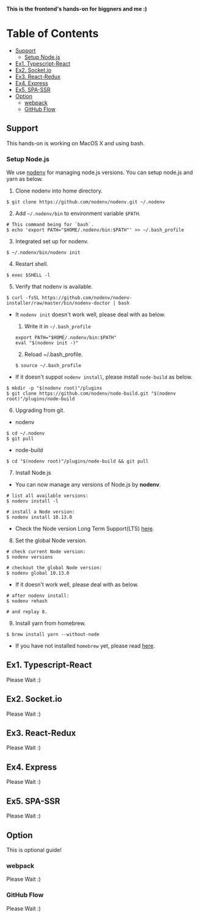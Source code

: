 **This is the frontend's hands-on for biggners and me :)**

# Table of Contents

* [Support](#support)
  * [Setup Node.js](#setup-nodejs)
* [Ex1. Typescript-React](#ex1-typescript-react)
* [Ex2. Socket.io](#ex2-socketio)
* [Ex3. React-Redux](#ex3-react-redux)
* [Ex4. Express](#ex4-express)
* [Ex5. SPA-SSR](#ex5-spa-ssr)
* [Option](#option)
  * [webpack](#webpack)
  * [GitHub Flow](#github-flow)

## Support

This hands-on is working on MacOS X and using bash.

### Setup Node.js

We use [nodenv](https://github.com/nodenv/nodenv#basic-github-checkout) for managing node.js versions.
You can setup node.js and yarn as below.

1. Clone nodenv into home directory.

  ```console
  $ git clone https://github.com/nodenv/nodenv.git ~/.nodenv
  ```

2. Add `~/.nodenv/bin` to environment variable `$PATH`.

  ```conaole
  # This command being for `bash`.
  $ echo 'export PATH="$HOME/.nodenv/bin:$PATH"' >> ~/.bash_profile
  ```

3. Integrated set up for nodenv.

  ```console
  $ ~/.nodenv/bin/nodenv init
  ```

4. Restart shell.

  ```console
  $ exec $SHELL -l
  ```

5. Verify that nodenv is available.

  ```console
  $ curl -fsSL https://github.com/nodenv/nodenv-installer/raw/master/bin/nodenv-doctor | bash
  ```

  - It `nodenv init` doesn't work well, please deal with as below.

    1. Write it in `~/.bash_profile`
    ```
    export PATH="$HOME/.nodenv/bin:$PATH"
    eval "$(nodenv init -)"
    ```

    2. Reload ~/.bash_profile.
    ```console
    $ source ~/.bash_profile
    ```

  - If it doesn't suppot `nodenv install`, please install `node-build` as below.
  ```console
  $ mkdir -p "$(nodenv root)"/plugins
  $ git clone https://github.com/nodenv/node-build.git "$(nodenv root)"/plugins/node-build
  ```

6. Upgrading from git.

  - nodenv
  ```console
  $ cd ~/.nodenv
  $ git pull
  ```

  - node-build
  ```console
  $ cd "$(nodenv root)"/plugins/node-build && git pull
  ```

7. Install Node.js

  - You can now manage any versions of Node.js by **nodenv**.

  ```console
  # list all available versions:
  $ nodenv install -l

  # install a Node version:
  $ nodenv install 10.13.0
  ```
  
  - Check the Node version Long Term Support(LTS) [here](https://github.com/nodejs/Release#release-schedule).

8. Set the global Node version.

  ```console
  # check current Node version:
  $ nodenv versions

  # checkout the global Node version:
  $ nodenv global 10.13.0
  ```

  - If it doesn't work well, please deal with as below.
  ```console
  # after nodenv install:
  $ nodenv rehash

  # and replay 8.
  ```

9. Install yarn from homebrew.

  ```console
  $ brew install yarn --without-node
  ```
  
  - If you have not installed `homebrew` yet, please read [here](https://brew.sh/index).

## Ex1. Typescript-React

Please Wait :)

## Ex2. Socket.io

Please Wait :)

## Ex3. React-Redux

Please Wait :)

## Ex4. Express

Please Wait :)

## Ex5. SPA-SSR

Please Wait :)

## Option
This is optional guide!

### webpack

Please Wait :)

### GitHub Flow

Please Wait :)
